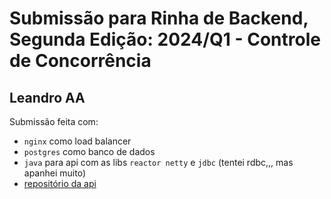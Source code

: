 # Submissão para Rinha de Backend, Segunda Edição: 2024/Q1 - Controle de Concorrência


## Leandro AA
Submissão feita com:
- `nginx` como load balancer
- `postgres` como banco de dados
- `java` para api com as libs `reactor netty` e `jdbc` (tentei rdbc,,, mas apanhei muito)
- [repositório da api](https://github.com/leandroaalmeida/rinha-de-backend-2024-q1-poc)


